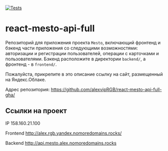 [![Tests](https://github.com/alexvipRGB/react-mesto-api-full-gha/actions/workflows/tests.yml/badge.svg)](https://github.com/alexvipRGB/react-mesto-api-full-gha/actions/workflows/tests.yml)
# react-mesto-api-full
Репозиторий для приложения проекта `Mesto`, включающий фронтенд и бэкенд части приложения со следующими возможностями: авторизации и регистрации пользователей, операции с карточками и пользователями. Бэкенд расположите в директории `backend/`, а фронтенд - в `frontend/`. 
  
Пожалуйста, прикрепите в это описание ссылку на сайт, размещенный на Яндекс.Облаке.

Адрес репозитория: https://github.com/alexvipRGB/react-mesto-api-full-gha/

## Ссылки на проект

IP 158.160.21.100

Frontend http://alex.rgb.yandex.nomoredomains.rocks/

Backend http://api.mesto.alex.nomoredomains.rocks
